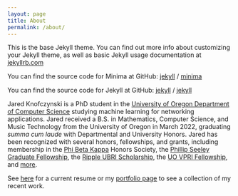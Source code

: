 ```yaml
---
layout: page
title: About
permalink: /about/
---
```


This is the base Jekyll theme. You can find out more info about customizing your Jekyll theme, as well as basic Jekyll usage documentation at [jekyllrb.com](https://jekyllrb.com/)

You can find the source code for Minima at GitHub:
[jekyll][jekyll-organization] /
[minima](https://github.com/jekyll/minima)

You can find the source code for Jekyll at GitHub:
[jekyll][jekyll-organization] /
[jekyll](https://github.com/jekyll/jekyll)


[jekyll-organization]: https://github.com/jekyll

Jared Knofczynski is a PhD student in the [University of Oregon Department of Computer Science]("https://cs.uoregon.edu/) studying machine learning for networking applications. 
Jared received a B.S. in Mathematics, Computer Science, and Music Technology from the University of Oregon in March 2022, graduating *summa cum laude* with Departmental and University Honors. 
Jared has been recognized with several honors, fellowships, and grants, including membership in the 
<a href="https://www.pbk.org/" target="_blank">Phi Beta Kappa</a> Honors Society, the
<a href="https://cs.uoregon.edu/activities/awards-and-honors/phillip-seeley-graduate-fellowship" target="_blank">Phillip Seeley Graduate Fellowship</a>, the 
<a href="https://ubri.ripple.com/" target="_blank">Ripple UBRI Scholarship</a>, the
<a href="https://research.uoregon.edu/apply/apply-internal-funding/vpri-fellowship" target="_blank">UO VPRI Fellowship</a>, and 
<a href="/awards" target="_blank">more</a>.</p>

See <a href="/files/resume.pdf" target="_blank">here</a> for a current resume or my <a href="/portfolio">portfolio page</a> to see a collection of my recent work.



<!-- <h3>My Interests, Academically</h3>
<p>With a variety of skills and interests,&nbsp; I've found many different fields for which I am passionate and have worked to build my skills in.&nbsp;&nbsp; </p>
  <ul class="about-us-list">
  <li class="points">General Programming and Software Development (Python, Java, C, C++)</li>
  <li class="points">Web-based Software Development (HTML, CSS, JavaScript, MongoDB, d3.js)</li>
  <li class="points">Graphic Design (Adobe Creative Suite, Blender, Maya)</li>
  <li class="points">Audio Engineering (Ableton Live, Max/MSP, PureData, Kyma)</li>
</ul>
<br />
<h3>My Interests, Personally</h3>
        <p>In addition to my research and audiovisual work, I also enjoy making music, restoring (and accidentally destroying) old electronics, volunteer work (ask me about the summer I spent in Finland!), and Brazilian Jiu Jitsu. I also speak Spanish and hope to spend time in Spain after completing my degree.</p>

<section  id="service">
  <div class="container">
    <div class="service_wrapper">
		<h2>Skills</h2>
      <div class="row">
        <div class="col-md-3">
		<div class="service_icon delay-03s animated wow  zoomIn"><img src="img/blender_logo.png"></div>
          <div class="service_block">

            <h3 class="animated fadeInUp wow">Blender&nbsp;</h3>
            <p class="animated fadeInDown wow">5+ years experience working with 3D Modeling and Animation&nbsp; </p>
          </div>
        </div>
        <div class="col-md-3">
		<div class="service_icon icon2  delay-03s animated wow zoomIn"> <img src="img/ableton.png"></div>
		<div class="service_block">
            <h3 class="animated fadeInUp wow">Ableton Live</h3>
            <p class="animated fadeInDown wow">Audio production with Ableton Live. </p>
          </div>
        </div>
        <div class="col-md-3">
		<div class="service_icon icon3  delay-03s animated wow zoomIn"><img src="img/linux.png"></div>
          <div class="service_block">

            <h3 class="animated fadeInUp wow">Linux</h3>
            <p class="animated fadeInDown wow">Familiar with Linux/Unix Operating System Environments. </p>
          </div>
        </div>
		  <div class="col-md-3">
		<div class="service_icon icon3  delay-03s animated wow zoomIn"><img src="img/unity.png"></div>
          <div class="service_block">

            <h3 class="animated fadeInUp wow">Unity</h3>
            <p class="animated fadeInDown wow">3+ years experience teaching Unity game development.&nbsp;&nbsp; </p>
          </div>
        </div>
      </div>
	<h2>And more!</h2>
    </div>
  </div>
</section>

<section id="Portfolio" class="content">

<div class="container portfolio_title">

<div class="section-title">
    <h2>Projects & <a href="files/2021_resume.pdf" target="_blank" style="color:black; text-decoration: underline;">My Resume</a></h2>
<h6>A collection of my projects across various disciplines.</h6>

</div>

</div>

<div class="portfolio-top"></div>

<div class="portfolio"> 
-->